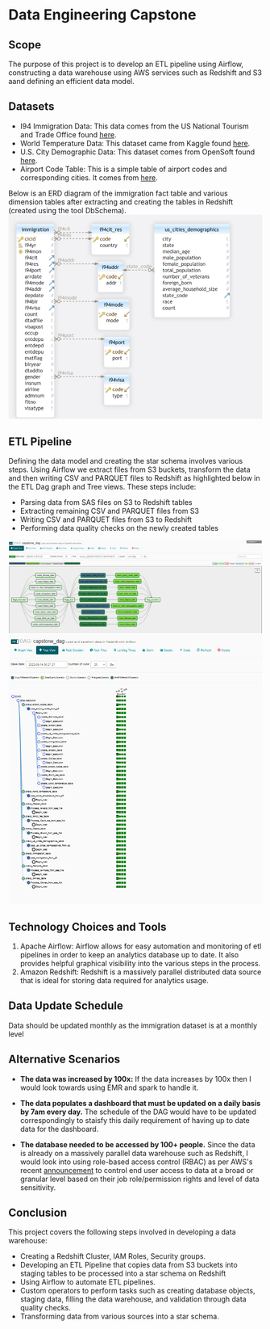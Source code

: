 # Data Engineering Capstone

## Scope
The purpose of this project is to develop an ETL pipeline using Airflow, constructing a data warehouse using AWS services such as Redshift and S3 aand defining an efficient data model.

## Datasets
- I94 Immigration Data: This data comes from the US National Tourism and Trade Office found [here](https://travel.trade.gov/research/reports/i94/historical/2016.html).
- World Temperature Data: This dataset came from Kaggle found [here](https://www.kaggle.com/berkeleyearth/climate-change-earth-surface-temperature-data).
- U.S. City Demographic Data: This dataset comes from OpenSoft found [here](https://public.opendatasoft.com/explore/dataset/us-cities-demographics/export/).
- Airport Code Table: This is a simple table of airport codes and corresponding cities. It comes from [here](https://datahub.io/core/airport-codes#data).

Below is an ERD diagram of the immigration fact table and various dimension tables after extracting and creating the tables in Redshift (created using the tool DbSchema).
<img src="Schema.PNG"/>

## ETL Pipeline
Defining the data model and creating the star schema involves various steps. Using Airflow we extract files from S3 buckets, transform the data and then writing CSV and PARQUET files to Redshift as highlighted below in the ETL Dag graph and Tree views. These steps include:
- Parsing data from SAS files on S3 to Redshift tables
- Extracting remaining CSV and PARQUET files from S3
- Writing CSV and PARQUET files from S3 to Redshift
- Performing data quality checks on the newly created tables
<img src="DAG_Graphview.png"/>
<img src="DAG_Treeview.PNG"/>

## Technology Choices and Tools
1. Apache Airflow: Airflow allows for easy automation and monitoring of etl pipelines in order to keep an analytics database up to date. It also provides helpful graphical visibility into the various steps in the process.
2. Amazon Redshift: Redshift is a massively parallel distributed data source that is ideal for storing data required for analytics usage.

## Data Update Schedule
Data should be updated monthly as the immigration dataset is at a monthly level

## Alternative Scenarios
* **The data was increased by 100x:** If the data increases by 100x then I would look towards using EMR and spark to handle it.
* **The data populates a dashboard that must be updated on a daily basis by 7am every day.** The schedule of the DAG would have to be updated correspondingly to staisfy this daily requirement of having up to date data for the dashboard.

* **The database needed to be accessed by 100+ people.** Since the data is already on a massively parallel data warehouse such as Redshift, I would look into using role-based access control (RBAC) as per AWS's recent [announcement](https://aws.amazon.com/blogs/big-data/simplify-management-of-database-privileges-in-amazon-redshift-using-role-based-access-control/) to control end user access to data at a broad or granular level based on their job role/permission rights and level of data sensitivity.

## Conclusion
This project covers the following steps involved in developing a data warehouse:
* Creating a Redshift Cluster, IAM Roles, Security groups.
* Developing an ETL Pipeline that copies data from S3 buckets into staging tables to be processed into a star schema on Redshift
* Using Airflow to automate ETL pipelines.
* Custom operators to perform tasks such as creating database objects, staging data, filling the data warehouse, and validation through data quality checks.
* Transforming data from various sources into a star schema.
